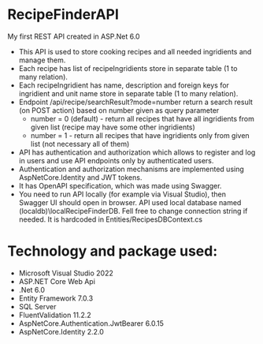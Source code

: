 # RecipeFinderAPI
My first REST API created in ASP.Net 6.0 
<ul>
<li>This API is used to store cooking recipes and all needed ingridients and manage them.</li>
<li>Each recipe has list of recipeIngridients store in separate table (1 to many relation).</li>
<li>Each recipeIngridient has name, description and foreign keys for ingridient and unit name store in separate table (1 to many relation).</li>
<li>Endpoint /api/recipe/searchResult?mode=number return a search result (on POST action) based on number given as query parameter
<ul>
<li>number = 0 (default) - return all recipes that have all ingridients from given list (recipe may have some other ingridients)</li>
<li>number = 1 - return all recipes that have ingridients only from given list (not necessary all of them)</li>
</ul>
</li>
<li>API has authentication and authorization which allows to register and log in users and use API endpoints only by authenticated users.</li>
<li>Authentication and authorization mechanisms are implemented using AspNetCore.Identity and JWT tokens.</li>
<li>It has OpenAPI specification, which was made using Swagger. </li>
<li>You need to run API locally (for example via Visual Studio), then Swagger UI should open in browser. API used local database named (localdb)\localRecipeFinderDB. Fell free to change connection string if needed. It is hardcoded in Entities/RecipesDBContext.cs</li>
</ul>

<h1>Technology and package used:</h1>
<ul>
<li>Microsoft Visual Studio 2022</li>
<li>ASP.NET Core Web Api</li>
<li>.Net 6.0</li>
<li>Entity Framework 7.0.3</li>
<li>SQL Server</li>
<li>FluentValidation 11.2.2</li>
<li>AspNetCore.Authentication.JwtBearer 6.0.15</li>
<li>AspNetCore.Identity 2.2.0</li>
</ul>



